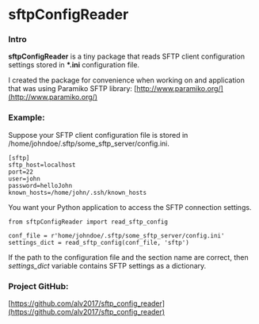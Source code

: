 # sftpConfigReader

### Intro

**sftpConfigReader** is a tiny package that reads SFTP client configuration
settings stored in **\*.ini** configuration file.

I created the package for convenience when working on and application that 
was using Paramiko SFTP library:
[http://www.paramiko.org/](http://www.paramiko.org/)

### Example:
Suppose your SFTP client configuration file is stored in
/home/johndoe/.sftp/some_sftp_server/config.ini. 
```
[sftp]
sftp_host=localhost
port=22
user=john
password=helloJohn
known_hosts=/home/john/.ssh/known_hosts
```

You want your Python application to access the SFTP connection settings.
```
from sftpConfigReader import read_sftp_config

conf_file = r'home/johndoe/.sftp/some_sftp_server/config.ini'
settings_dict = read_sftp_config(conf_file, 'sftp')

```
If the path to the configuration file and the section name are correct, then
*settings_dict* variable contains SFTP settings as a dictionary.

### Project GitHub:
[https://github.com/alv2017/sftp_config_reader](https://github.com/alv2017/sftp_config_reader)